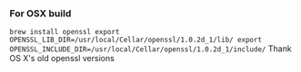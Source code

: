 ### For OSX build 
``
brew install openssl
export OPENSSL_LIB_DIR=/usr/local/Cellar/openssl/1.0.2d_1/lib/
export OPENSSL_INCLUDE_DIR=/usr/local/Cellar/openssl/1.0.2d_1/include/
``
Thank OS X's old openssl versions